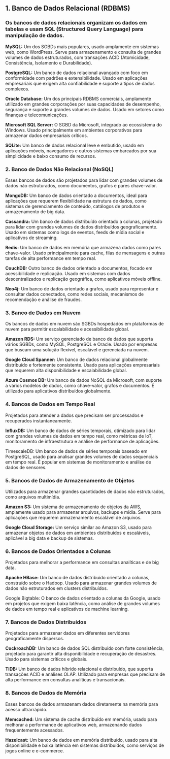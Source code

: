 ## 1. Banco de Dados Relacional (RDBMS)
### Os bancos de dados relacionais organizam os dados em tabelas e usam SQL (Structured Query Language) para manipulação de dados.

**MySQL:** Um dos SGBDs mais populares, usado amplamente em sistemas web, como WordPress. Serve para armazenamento e consulta de grandes volumes de dados estruturados, com transações ACID (Atomicidade, Consistência, Isolamento e Durabilidade).

**PostgreSQL:** Um banco de dados relacional avançado com foco em conformidade com padrões e extensibilidade. Usado em aplicações empresariais que exigem alta confiabilidade e suporte a tipos de dados complexos.

**Oracle Database:** Um dos principais RDBMS comerciais, amplamente utilizado em grandes corporações por suas capacidades de desempenho, segurança e suporte a grandes volumes de dados. Usado em setores como finanças e telecomunicações.

**Microsoft SQL Server:** O SGBD da Microsoft, integrado ao ecossistema do Windows. Usado principalmente em ambientes corporativos para armazenar dados empresariais críticos.

**SQLite:** Um banco de dados relacional leve e embutido, usado em aplicações móveis, navegadores e outros sistemas embarcados por sua simplicidade e baixo consumo de recursos.

### 2. Banco de Dados Não Relacional (NoSQL)
Esses bancos de dados são projetados para lidar com grandes volumes de dados não estruturados, como documentos, grafos e pares chave-valor.

**MongoDB:** Um banco de dados orientado a documentos, ideal para aplicações que requerem flexibilidade na estrutura de dados, como sistemas de gerenciamento de conteúdo, catálogos de produtos e armazenamento de big data.

**Cassandra:** Um banco de dados distribuído orientado a colunas, projetado para lidar com grandes volumes de dados distribuídos geograficamente. Usado em sistemas como logs de eventos, feeds de mídia social e aplicativos de streaming.

**Redis:** Um banco de dados em memória que armazena dados como pares chave-valor. Usado principalmente para cache, filas de mensagens e outras tarefas de alta performance em tempo real.

**CouchDB:** Outro banco de dados orientado a documentos, focado em acessibilidade e replicação. Usado em sistemas com dados descentralizados e replicação geográfica, como aplicativos móveis offline.

**Neo4j:** Um banco de dados orientado a grafos, usado para representar e consultar dados conectados, como redes sociais, mecanismos de recomendação e análise de fraudes.

### 3. Banco de Dados em Nuvem
Os bancos de dados em nuvem são SGBDs hospedados em plataformas de nuvem para permitir escalabilidade e acessibilidade global.

**Amazon RDS:** Um serviço gerenciado de banco de dados que suporta vários SGBDs, como MySQL, PostgreSQL e Oracle. Usado por empresas que buscam uma solução flexível, escalável e gerenciada na nuvem.

**Google Cloud Spanner:** Um banco de dados relacional globalmente distribuído e fortemente consistente. Usado para aplicações empresariais que requerem alta disponibilidade e escalabilidade global.

**Azure Cosmos DB:** Um banco de dados NoSQL da Microsoft, com suporte a vários modelos de dados, como chave-valor, grafos e documentos. É utilizado para aplicativos distribuídos globalmente.

### 4. Bancos de Dados em Tempo Real
Projetados para atender a dados que precisam ser processados e recuperados instantaneamente.

**InfluxDB:** Um banco de dados de séries temporais, otimizado para lidar com grandes volumes de dados em tempo real, como métricas de IoT, monitoramento de infraestrutura e análise de performance de aplicações.

TimescaleDB: Um banco de dados de séries temporais baseado em PostgreSQL, usado para analisar grandes volumes de dados sequenciais em tempo real. É popular em sistemas de monitoramento e análise de dados de sensores.

### 5. Bancos de Dados de Armazenamento de Objetos
Utilizados para armazenar grandes quantidades de dados não estruturados, como arquivos multimídia.

**Amazon S3:** Um sistema de armazenamento de objetos da AWS, amplamente usado para armazenar arquivos, backups e mídia. Serve para aplicações que requerem armazenamento escalável de arquivos.

**Google Cloud Storage:** Um serviço similar ao Amazon S3, usado para armazenar objetos de dados em ambientes distribuídos e escaláveis, aplicável a big data e backup de sistemas.

### 6. Bancos de Dados Orientados a Colunas
Projetados para melhorar a performance em consultas analíticas e de big data.

**Apache HBase:** Um banco de dados distribuído orientado a colunas, construído sobre o Hadoop. Usado para armazenar grandes volumes de dados não estruturados em clusters distribuídos.

Google Bigtable: O banco de dados orientado a colunas da Google, usado em projetos que exigem baixa latência, como análise de grandes volumes de dados em tempo real e aplicativos de machine learning.

### 7. Bancos de Dados Distribuídos
Projetados para armazenar dados em diferentes servidores geograficamente dispersos.

**CockroachDB:** Um banco de dados SQL distribuído com forte consistência, projetado para garantir alta disponibilidade e recuperação de desastres. Usado para sistemas críticos e globais.

**TiDB:** Um banco de dados híbrido relacional e distribuído, que suporta transações ACID e análises OLAP. Utilizado para empresas que precisam de alta performance em consultas analíticas e transacionais.

### 8. Bancos de Dados de Memória
Esses bancos de dados armazenam dados diretamente na memória para acesso ultrarrápido.

**Memcached:** Um sistema de cache distribuído em memória, usado para melhorar a performance de aplicativos web, armazenando dados frequentemente acessados.

**Hazelcast:** Um banco de dados em memória distribuído, usado para alta disponibilidade e baixa latência em sistemas distribuídos, como serviços de jogos online e e-commerce.
